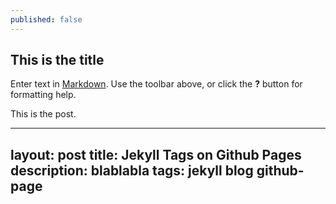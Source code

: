 ```yaml
---
published: false
---
```

## This is the title

Enter text in [Markdown](http://daringfireball.net/projects/markdown/). Use the toolbar above, or click the **?** button for formatting help.

This is the post. 

---
layout: post
title: Jekyll Tags on Github Pages
description: blablabla
tags: jekyll blog github-page
---
